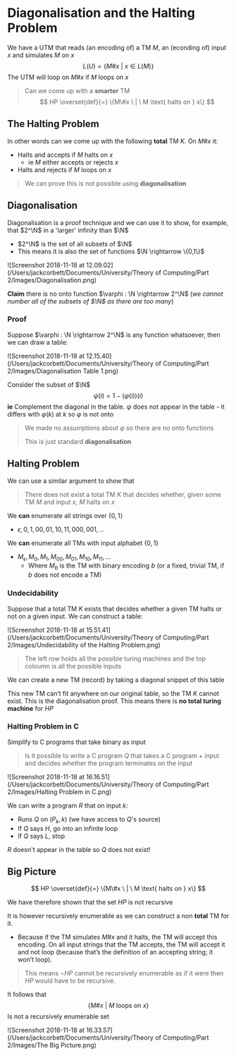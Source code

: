 # Diagonalisation and the Halting Problem

We have a UTM that reads (an encoding of) a TM $M$, an (econding of) input $x$ and simulates $M$ on $x$ 
$$
L(U) = \{M\#x \ | \ x \in L(M)\}
$$
The UTM will loop on $M\#x$ if $M$ loops on $x$ 

> Can we come up with a **smarter** TM 
> $$
> HP \overset{def}{=} \{M\#x \ | \ M \text{ halts on } x\}
> $$
>

## The Halting Problem

In other words can we come up with the following **total** TM $K$. On $M\#x$ it:

- Halts and accepts if $M$ halts on $x$ 
  - ie $M$ either accepts or rejects $x$
- Halts and rejects if $M$ loops on $x$ 

> We can prove this is not possible using **diagonalisation**

## Diagonalisation

Diagonalisation is a proof technique and we can use it to show, for example, that $2^\N$ in a 'larger' infinity than $\N$ 

- $2^\N$ is the set of all subsets of $\N$ 
- This means it is also the set of functions $\N \rightarrow \{0,1\}$

![Screenshot 2018-11-18 at 12.09.02](/Users/jackcorbett/Documents/University/Theory of Computing/Part 2/Images/Diagonalisation.png)

**Claim** there is no onto function $\varphi : \N \rightarrow 2^\N$   (*we cannot number all of the subsets of $\N$ as there are too many*) 

### Proof

Suppose $\varphi : \N \rightarrow 2^\N$ is any function whatsoever, then we can draw a table:

![Screenshot 2018-11-18 at 12.15.40](/Users/jackcorbett/Documents/University/Theory of Computing/Part 2/Images/Diagonalisation Table 1.png)

Consider the subset of $\N$ 
$$
\psi (i) = 1 - (\varphi(i))(i)
$$
**ie** Complement the diagonal in the table. $\psi$ does not appear in the table - it differs with $\varphi (k)$ at $k$ so $\varphi$ is not onto

> We made no assumptions about $\varphi$ so there are no onto functions 
>
> This is just standard **diagonalisation**

## Halting Problem

We can use a similar argument to show that

> There does not exist a total TM $K$ that decides whether, given some TM $M$ and input $x$, $M$ halts on $x$ 

We **can** enumerate all strings over $\{0,1\}$ 

- $ϵ, 0, 1, 00, 01, 10, 11, 000, 001,...$

We **can** enumerate all TMs with input alphabet $\{0,1\}$

- $M_ϵ, M_0, M_1, M_{00}, M_{01}, M_{10}, M_{11}, ...$
  - Where $M_b$ is the TM with binary encoding $b$ (or a fixed, trivial TM, if $b$ does not encode a TM)

### Undecidability

Suppose that a total TM $K$ exists that decides whether a given TM halts or not on a given input. We can construct a table:

![Screenshot 2018-11-18 at 15.51.41](/Users/jackcorbett/Documents/University/Theory of Computing/Part 2/Images/Undecidability of the Halting Problem.png)

> The left row holds all the possible turing machines and the top coloumn is all the possible inputs

We can create a new TM (record) by taking a diagonal snippet of this table

This new TM can’t fit anywhere on our original table, so the TM $K$ cannot exist. This is the diagonalisation proof. This means there is **no total turing machine** for $HP$

### Halting Problem in C

Simplify to C programs that take binary as input

> Is it possible to write a C program $Q$ that takes a C program + input and decides whether the program terminates on the input

![Screenshot 2018-11-18 at 16.16.51](/Users/jackcorbett/Documents/University/Theory of Computing/Part 2/Images/Halting Problem in C.png)

We can write a program $R$ that on input $k$:

- Runs $Q$ on $(P_k, k)$      (we have access to $Q$'s source)
- If $Q$ says $H$, go into an infinite loop
- If $Q$ says $L$, stop

$R$ doesn't appear in the table so $Q$ does not exist!

## Big Picture

$$
HP \overset{def}{=} \{M\#x \ | \ M \text{ halts on } x\}
$$

We have therefore shown that the set $HP$ is not recursive

It is however recursively enumerable as we can construct a non **total** TM for it. 

- Because if the TM simulates $M\#x$ and it halts, the TM will accept this encoding. On all input strings that the TM accepts, the TM will accept it and not loop (because that’s the definition of an accepting string; it won’t loop).

> This means $\neg HP$ cannot be recursively enumerable as if it were then $HP$ would have to be recursive.
>

It follows that
$$
\{M\#x \ | \ M \text{ loops on } x\}
$$
Is not a recursively enumerable set

![Screenshot 2018-11-18 at 16.33.57](/Users/jackcorbett/Documents/University/Theory of Computing/Part 2/Images/The Big Picture.png) 

